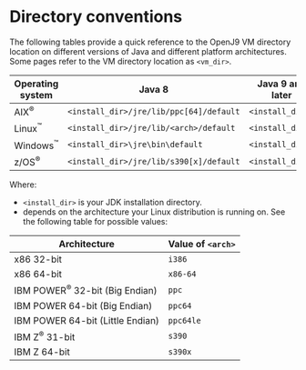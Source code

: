 <!--
* Copyright (c) 2017, 2018 IBM Corp. and others
*
* This program and the accompanying materials are made
* available under the terms of the Eclipse Public License 2.0
* which accompanies this distribution and is available at
* https://www.eclipse.org/legal/epl-2.0/ or the Apache
* License, Version 2.0 which accompanies this distribution and
* is available at https://www.apache.org/licenses/LICENSE-2.0.
*
* This Source Code may also be made available under the
* following Secondary Licenses when the conditions for such
* availability set forth in the Eclipse Public License, v. 2.0
* are satisfied: GNU General Public License, version 2 with
* the GNU Classpath Exception [1] and GNU General Public
* License, version 2 with the OpenJDK Assembly Exception [2].
*
* [1] https://www.gnu.org/software/classpath/license.html
* [2] http://openjdk.java.net/legal/assembly-exception.html
*
* SPDX-License-Identifier: EPL-2.0 OR Apache-2.0 OR GPL-2.0 WITH
* Classpath-exception-2.0 OR LicenseRef-GPL-2.0 WITH Assembly-exception
-->

# Directory conventions

The following tables provide a quick reference to the OpenJ9 VM directory location on different versions of Java and different platform architectures. Some
pages refer to the VM directory location as `<vm_dir>`.


| Operating system            | Java 8                                  | Java 9 and later                          |
|-----------------------------|-----------------------------------------|-------------------------------------------|
| AIX<sup>&reg;</sup>         | `<install_dir>/jre/lib/ppc[64]/default` | `<install_dir>/` |
| Linux<sup>&trade;</sup>     | `<install_dir>/jre/lib/<arch>/default`  | `<install_dir>/` |
| Windows<sup>&trade;</sup>   | `<install_dir>\jre\bin\default`         | `<install_dir>\` |
| z/OS<sup>&reg;</sup>        | `<install_dir>/jre/lib/s390[x]/default` | `<install_dir>/` |

Where:

- `<install_dir>` is your JDK installation directory.
- <arch> depends on the architecture your Linux distribution is running on. See the following table for possible values:

| Architecture                                       | Value of `<arch>`     |
|----------------------------------------------------|-----------------------|
| x86 32-bit                                         | `i386`                |
| x86 64-bit                                         | `x86-64`              |
| IBM POWER<sup>&reg;</sup> 32-bit (Big Endian)      | `ppc`                 |
| IBM POWER 64-bit (Big Endian)                      | `ppc64`               |
| IBM POWER 64-bit (Little Endian)                   | `ppc64le`             |
| IBM Z<sup>&reg;</sup> 31-bit                       | `s390`                |
| IBM Z 64-bit                                       | `s390x`               |
